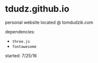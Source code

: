 # tdudz.github.io
personal website located @ tomdudzik.com

dependencies:
* `three.js`
* `fontawesome`

started: 7/25/16
